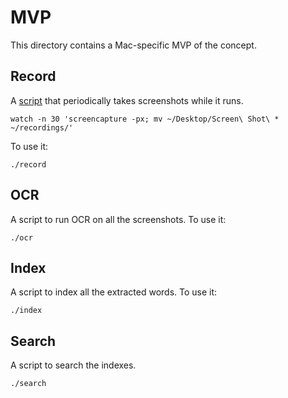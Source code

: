 # MVP
This directory contains a Mac-specific MVP of the concept.

## Record
A [script](record) that periodically takes screenshots while it runs.
```
watch -n 30 'screencapture -px; mv ~/Desktop/Screen\ Shot\ * ~/recordings/'
```
To use it:
```
./record
```

## OCR
A script to run OCR on all the screenshots.
To use it:
```
./ocr
```

## Index
A script to index all the extracted words.
To use it:
```
./index
```

## Search
A script to search the indexes.
```
./search
```
